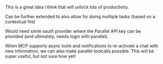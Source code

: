 This is a great idea I think that will unlock lots of productivity.

Can be further extended to also allow for doing multiple tasks (based on a contextual file)

Would need simle oauth provider where the Parallel API key can be provided (and ultimately, needs login with parallel).

When MCP supports async tools and notifications to re-activate a chat with new information, we can also make parallel toolcalls possible. This will be super useful, but not sure how yet!
